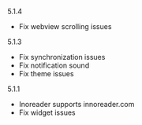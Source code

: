 5.1.4
- Fix webview scrolling issues

5.1.3
- Fix synchronization issues
- Fix notification sound
- Fix theme issues

5.1.1
- Inoreader supports innoreader.com
- Fix widget issues
